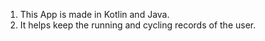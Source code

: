1. This App is made in Kotlin and Java.
2. It helps keep the running and cycling records of the user.

